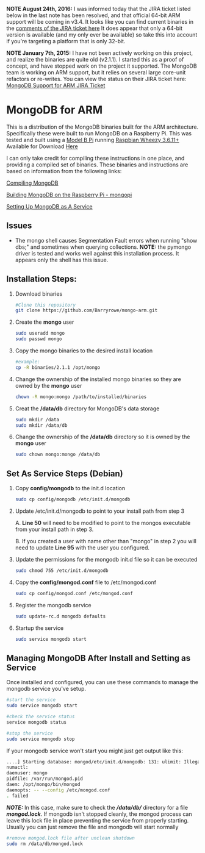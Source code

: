 **NOTE August 24th, 2016:** I was informed today that the JIRA ticket listed below in the last note has been resolved, and that official 64-bit ARM support will be coming in v3.4. It looks like you can find current binaries in the [comments of the JIRA ticket here](https://jira.mongodb.org/browse/SERVER-1811?focusedCommentId=1365439&page=com.atlassian.jira.plugin.system.issuetabpanels:comment-tabpanel#comment-1365439) It does appear that only a 64-bit version is available (and my only ever be available) so take this into account if you're targeting a platform that is only 32-bit.

**NOTE January 7th, 2015:** I have not been actively working on this project, and realize the binaries are quite old (v2.1.1). I started this as a proof of concept, and have stopped work on the project it supported. The MongoDB team is working on ARM support, but it relies on several large core-unit refactors or re-writes. You can view the status on their JIRA ticket here: [MongoDB Support for ARM JIRA Ticket](https://jira.mongodb.org/browse/SERVER-1811)

MongoDB for ARM
=========

This is a distribution of the MongoDB binaries built for the ARM architecture. Specifically these were built to run MongoDB on a Raspberry Pi. This was tested and built using a [Model B Pi](http://www.newark.com/raspberry-pi/raspbrry-modb-512m/model-b-assembled-board-only/dp/43W5302) running [Raspbian Wheezy 3.6.11+](http://www.raspbian.org/RaspbianImages) Available for Download [Here](http://www.raspberrypi.org/downloads) 

I can only take credit for compiling these instructions in one place, and providing a compiled set of binaries. These binaries and instructions are based on information from the following links:

[Compiling MongoDB](http://c-mobberley.com/wordpress/index.php/2013/10/14/raspberry-pi-mongodb-installation-the-working-guide/)

[Building MongoDB on the Raspberry Pi - mongopi](http://mongopi.wordpress.com/2012/11/25/installation/)

[Setting Up MongoDB as A Service](http://stackoverflow.com/questions/17901627/setting-up-mongodb-raspberry-pi)

Issues
---------
- The mongo shell causes Segmentation Fault errors when running "show dbs;" and sometimes when querying collections. 
	**NOTE:** the pymongo driver is tested and works well against this installation process. It appears only the shell has this issue.

Installation Steps:
---------

1. Download binaries

	```bash
	#Clone this repository
	git clone https://github.com/Barryrowe/mongo-arm.git
	```

2. Create the **mongo** user

	```bash
	sudo useradd mongo
	sudo passwd mongo
	```

3. Copy the mongo binaries to the desired install location

	```bash
	#example:
	cp -R binaries/2.1.1 /opt/mongo
	```

4. Change the ownership of the installed mongo binaries so they are owned by the **mongo** user

	```bash	
	chown -R mongo:mongo /path/to/installed/binaries
	```

5. Creat the **/data/db** directory for MongoDB's data storage

	```bash	
	sudo mkdir /data
	sudo mkdir /data/db
	```

6. Change the ownership of the **/data/db** directory so it is owned by the **mongo** user

	```bash
	sudo chown mongo:mongo /data/db
	```

Set As Service Steps (Debian)
---------

1. Copy **config/mongodb** to the init.d location

	```bash
	sudo cp config/mongodb /etc/init.d/mongodb
	```

2. Update /etc/init.d/mongodb to point to your install path from step 3
	
	A. **Line 50** will need to be modified to point to the mongos executable from your install path in step 3.
	
	B. If you created a user with name other than "mongo" in step 2 you will need to update **Line 95** with the user you configured.

3. Update the permissions for the mongodb init.d file so it can be executed

	```bash
	sudo chmod 755 /etc/init.d/mongodb
	```

4. Copy the **config/mongod.conf** file to /etc/mongod.conf

	```bash
	sudo cp config/mongod.conf /etc/mongod.conf
	```

5. Register the mongodb service

	```bash
	sudo update-rc.d mongodb defaults
	```

6. Startup the service

	```bash
	sudo service mongodb start
	```

Managing MongoDB After Install and Setting as Service
---------

Once installed and configured, you can use these commands to manage the mongodb service you've setup.

```bash
#start the service
sudo service mongodb start

#check the service status
service mongodb status

#stop the service
sudo service mongodb stop
```

If your mongodb service won't start you might just get output like this:

```bash
....] Starting database: mongod/etc/init.d/mongodb: 131: ulimit: Illegal option -u
numactl: 
daemuser: mongo
pidfile: /var/run/mongod.pid
daem: /opt/mongo/bin/mongod
daemopts: -- --config /etc/mongod.conf
. failed
```
***NOTE:*** In this case, make sure to check the ***/data/db/*** directory for a file ***mongod.lock***. If mongodb isn't stopped cleanly, the mongod process can leave this lock file in place preventing the service from properly starting. Usually you can just remove the file and mongodb will start normally

```bash
#remove mongod.lock file after unclean shutdown
sudo rm /data/db/mongod.lock
```

